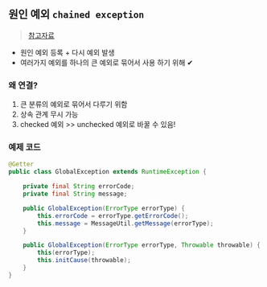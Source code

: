## 원인 예외 `chained exception`
> [참고자료](https://devbksheen.tistory.com/entry/%EC%97%B0%EA%B2%B0%EB%90%9C-%EC%98%88%EC%99%B8chained-exception)
- 원인 예외 등록 + 다시 예외 발생
- 여러가지 예외를 하나의 큰 예외로 묶어서 사용 하기 위해 ✔

### 왜 연결?
1. 큰 분류의 예외로 묶어서 다루기 위함
2. 상속 관계 무시 가능
3. checked 예외 >> unchecked 예외로 바꿀 수 있음!

### 예제 코드
```java
@Getter
public class GlobalException extends RuntimeException {

    private final String errorCode;
    private final String message;

    public GlobalException(ErrorType errorType) {
        this.errorCode = errorType.getErrorCode();
        this.message = MessageUtil.getMessage(errorType);
    }

    public GlobalException(ErrorType errorType, Throwable throwable) {
        this(errorType);
        this.initCause(throwable);
    }
}
```
